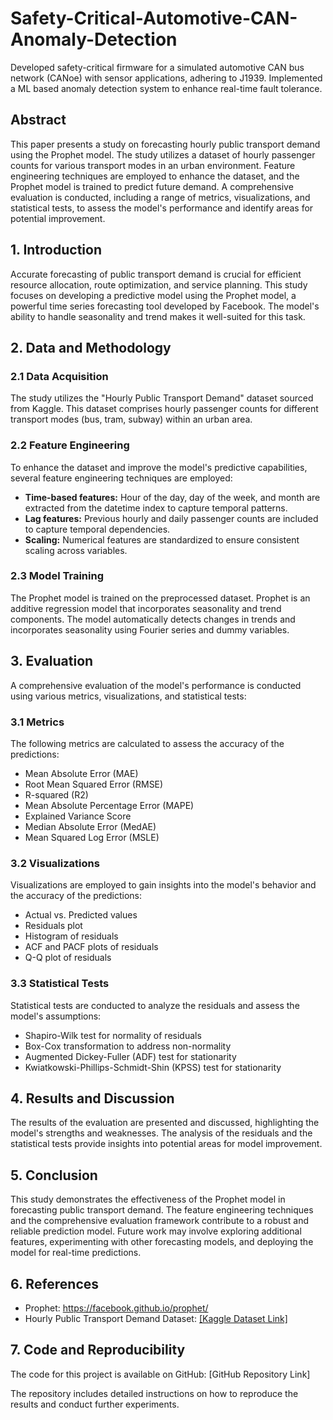 # Safety-Critical-Automotive-CAN-Anomaly-Detection
Developed safety-critical firmware for a simulated automotive CAN bus network (CANoe) with sensor applications, adhering to J1939. Implemented a ML based anomaly detection system to enhance real-time fault tolerance.

## Abstract

This paper presents a study on forecasting hourly public transport demand using the Prophet model. The study utilizes a dataset of hourly passenger counts for various transport modes in an urban environment. Feature engineering techniques are employed to enhance the dataset, and the Prophet model is trained to predict future demand. A comprehensive evaluation is conducted, including a range of metrics, visualizations, and statistical tests, to assess the model's performance and identify areas for potential improvement.

## 1. Introduction

Accurate forecasting of public transport demand is crucial for efficient resource allocation, route optimization, and service planning. This study focuses on developing a predictive model using the Prophet model, a powerful time series forecasting tool developed by Facebook. The model's ability to handle seasonality and trend makes it well-suited for this task.

## 2. Data and Methodology

### 2.1 Data Acquisition

The study utilizes the "Hourly Public Transport Demand" dataset sourced from Kaggle. This dataset comprises hourly passenger counts for different transport modes (bus, tram, subway) within an urban area.

### 2.2 Feature Engineering

To enhance the dataset and improve the model's predictive capabilities, several feature engineering techniques are employed:

* **Time-based features:** Hour of the day, day of the week, and month are extracted from the datetime index to capture temporal patterns.
* **Lag features:** Previous hourly and daily passenger counts are included to capture temporal dependencies.
* **Scaling:** Numerical features are standardized to ensure consistent scaling across variables.

### 2.3 Model Training

The Prophet model is trained on the preprocessed dataset. Prophet is an additive regression model that incorporates seasonality and trend components. The model automatically detects changes in trends and incorporates seasonality using Fourier series and dummy variables.

## 3. Evaluation

A comprehensive evaluation of the model's performance is conducted using various metrics, visualizations, and statistical tests:

### 3.1 Metrics

The following metrics are calculated to assess the accuracy of the predictions:

* Mean Absolute Error (MAE)
* Root Mean Squared Error (RMSE)
* R-squared (R2)
* Mean Absolute Percentage Error (MAPE)
* Explained Variance Score
* Median Absolute Error (MedAE)
* Mean Squared Log Error (MSLE)

### 3.2 Visualizations

Visualizations are employed to gain insights into the model's behavior and the accuracy of the predictions:

* Actual vs. Predicted values
* Residuals plot
* Histogram of residuals
* ACF and PACF plots of residuals
* Q-Q plot of residuals

### 3.3 Statistical Tests

Statistical tests are conducted to analyze the residuals and assess the model's assumptions:

* Shapiro-Wilk test for normality of residuals
* Box-Cox transformation to address non-normality
* Augmented Dickey-Fuller (ADF) test for stationarity
* Kwiatkowski-Phillips-Schmidt-Shin (KPSS) test for stationarity

## 4. Results and Discussion

The results of the evaluation are presented and discussed, highlighting the model's strengths and weaknesses. The analysis of the residuals and the statistical tests provide insights into potential areas for model improvement.

## 5. Conclusion

This study demonstrates the effectiveness of the Prophet model in forecasting public transport demand. The feature engineering techniques and the comprehensive evaluation framework contribute to a robust and reliable prediction model. Future work may involve exploring additional features, experimenting with other forecasting models, and deploying the model for real-time predictions.

## 6. References

* Prophet: https://facebook.github.io/prophet/
* Hourly Public Transport Demand Dataset: [[Kaggle Dataset Link]](https://www.kaggle.com/datasets/serdargundogdu/municipality-bus-utilization/code)

## 7. Code and Reproducibility

The code for this project is available on GitHub: [GitHub Repository Link]

The repository includes detailed instructions on how to reproduce the results and conduct further experiments.
